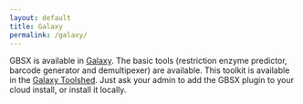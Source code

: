 ```yaml
---
layout: default
title: Galaxy
permalink: /galaxy/
---
```


GBSX is available in [Galaxy](https://galaxyproject.org/ "Galaxy homepage"). The basic tools (restriction enzyme predictor, barcode generator and demultipexer) are available. This toolkit is available in the [Galaxy Toolshed](https://toolshed.g2.bx.psu.edu/view/koen/gbsx/3b325560887b "Galaxy toolshed GBSX"). Just ask your admin to add the GBSX plugin to your cloud install, or install it locally. 

